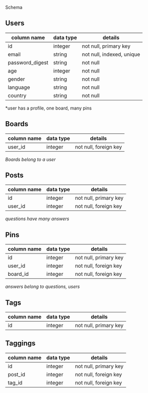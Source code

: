 Schema

## Users
column name     | data type | details
----------------|-----------|-----------------------
id              | integer   | not null, primary key
email           | string    | not null, indexed, unique
password_digest | string    | not null
age             | integer   | not null
gender          | string    | not null
language        | string    | not null
country         | string    | not null

*user has a profile, one board, many pins

## Boards
column name     | data type | details
----------------|-----------|-----------------------
user_id         | integer   | not null, foreign key


*Boards belong to a user*

## Posts
column name     | data type | details
----------------|-----------|-----------------------
id              | integer   | not null, primary key
user_id         | integer   | not null, foreign key


*questions have many answers*

## Pins
column name     | data type | details
----------------|-----------|-----------------------
id              | integer   | not null, primary key
user_id         | integer   | not null, foreign key
board_id        | integer   | not null, foreign key

*answers belong to questions, users*

## Tags
column name     | data type | details
----------------|-----------|-----------------------
id              | integer   | not null, primary key

## Taggings
column name     | data type | details
----------------|-----------|-----------------------
id              | integer   | not null, primary key
post_id         | integer   | not null, foreign key
tag_id          | integer   | not null, foreign key

